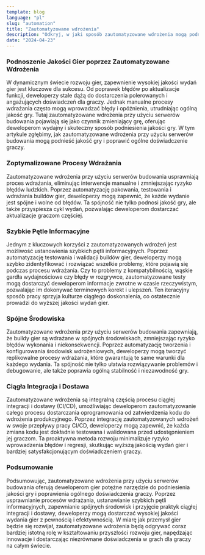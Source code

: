 ```yaml
---
template: blog
language: "pl"
slug: "automation"
title: "Zautomatyzowane wdrożenia"
description: "Odkryj, w jaki sposób zautomatyzowane wdrożenia mogą podnieść jakość gier."
date: "2024-04-23"
---
```


### Podnoszenie Jakości Gier poprzez Zautomatyzowane Wdrożenia

W dynamicznym świecie rozwoju gier, zapewnienie wysokiej jakości wydań gier jest kluczowe dla sukcesu. Od poprawek błędów po aktualizacje funkcji, deweloperzy stale dążą do dostarczenia polerowanych i angażujących doświadczeń dla graczy. Jednak manualne procesy wdrażania często mogą wprowadzać błędy i opóźnienia, utrudniając ogólną jakość gry. Tutaj zautomatyzowane wdrożenia przy użyciu serwerów budowania pojawiają się jako czynnik zmieniający grę, oferując deweloperom wydajny i skuteczny sposób podniesienia jakości gry. W tym artykule zgłębimy, jak zautomatyzowane wdrożenia przy użyciu serwerów budowania mogą podnieść jakość gry i poprawić ogólne doświadczenie graczy.

### Zoptymalizowane Procesy Wdrażania

Zautomatyzowane wdrożenia przy użyciu serwerów budowania usprawniają proces wdrażania, eliminując interwencje manualne i zmniejszając ryzyko błędów ludzkich. Poprzez automatyzację pakowania, testowania i wdrażania buildów gier, deweloperzy mogą zapewnić, że każde wydanie jest spójne i wolne od błędów. Ta spójność nie tylko podnosi jakość gry, ale także przyspiesza cykl wydań, pozwalając deweloperom dostarczać aktualizacje graczom częściej.

### Szybkie Pętle Informacyjne

Jednym z kluczowych korzyści z zautomatyzowanych wdrożeń jest możliwość ustanowienia szybkich pętli informacyjnych. Poprzez automatyzację testowania i walidacji buildów gier, deweloperzy mogą szybko zidentyfikować i rozwiązać wszelkie problemy, które pojawią się podczas procesu wdrażania. Czy to problemy z kompatybilnością, wąskie gardła wydajnościowe czy błędy w rozgrywce, zautomatyzowane testy mogą dostarczyć deweloperom informacje zwrotne w czasie rzeczywistym, pozwalając im dokonywać terminowych korekt i ulepszeń. Ten iteracyjny sposób pracy sprzyja kulturze ciągłego doskonalenia, co ostatecznie prowadzi do wyższej jakości wydań gier.

### Spójne Środowiska

Zautomatyzowane wdrożenia przy użyciu serwerów budowania zapewniają, że buildy gier są wdrażane w spójnych środowiskach, zmniejszając ryzyko błędów wykonania i niekonsekwencji. Poprzez automatyzację tworzenia i konfigurowania środowisk wdrożeniowych, deweloperzy mogą tworzyć replikowalne procesy wdrażania, które gwarantują te same warunki dla każdego wydania. Ta spójność nie tylko ułatwia rozwiązywanie problemów i debugowanie, ale także poprawia ogólną stabilność i niezawodność gry.

### Ciągła Integracja i Dostawa

Zautomatyzowane wdrożenia są integralną częścią procesu ciągłej integracji i dostawy (CI/CD), umożliwiając deweloperom zautomatyzowanie całego procesu dostarczania oprogramowania od zatwierdzenia kodu do wdrożenia produkcyjnego. Poprzez integrację zautomatyzowanych wdrożeń w swoje przepływy pracy CI/CD, deweloperzy mogą zapewnić, że każda zmiana kodu jest dokładnie testowana i walidowana przed udostępnieniem jej graczom. Ta proaktywna metoda rozwoju minimalizuje ryzyko wprowadzenia błędów i regresji, skutkując wyższą jakością wydań gier i bardziej satysfakcjonującym doświadczeniem graczy.

### Podsumowanie

Podsumowując, zautomatyzowane wdrożenia przy użyciu serwerów budowania oferują deweloperom gier potężne narzędzie do podniesienia jakości gry i poprawienia ogólnego doświadczenia graczy. Poprzez usprawnianie procesów wdrażania, ustanawianie szybkich pętli informacyjnych, zapewnianie spójnych środowisk i przyjęcie praktyk ciągłej integracji i dostawy, deweloperzy mogą dostarczać wysokiej jakości wydania gier z pewnością i efektywnością. W miarę jak przemysł gier będzie się rozwijał, zautomatyzowane wdrożenia będą odgrywać coraz bardziej istotną rolę w kształtowaniu przyszłości rozwoju gier, napędzając innowacje i dostarczając niezrównane doświadczenia w grach dla graczy na całym świecie.